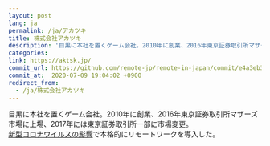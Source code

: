 ```yaml
---
layout: post
lang: ja
permalink: /ja/アカツキ
title: 株式会社アカツキ
description: '目黒に本社を置くゲーム会社。2010年に創業、2016年東京証券取引所マザーズ市場に上場、2017年には東京証券取引所一部に市場変更。 新型コロナウイルスの影響で本格的にリモートワークを導入した。'
categories: 
link: https://aktsk.jp/
commit_url: https://github.com/remote-jp/remote-in-japan/commit/e4a3eb3d1dba2692c8f3229aeb5eb07d1087d4d2
commit_at:  2020-07-09 19:04:02 +0900
redirect_from:
  - /ja/株式会社アカツキ
---
```


<p>目黒に本社を置くゲーム会社。2010年に創業、2016年東京証券取引所マザーズ市場に上場、2017年には東京証券取引所一部に市場変更。<br /><a href="https://aktsk.jp/press/23893/">新型コロナウイルスの影響</a>で本格的にリモートワークを導入した。</p>
